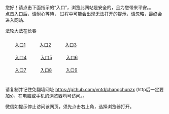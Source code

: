 您好！请点击下面指示的“入口”，浏览此网站是安全的，且为您带来平安。。 <br/>
点击入口后，请耐心等待， 过程中可能会出现无法打开的提示，请忽略，最终会进入网站. </br>

法轮大法在长春<br/>
<div style="padding:10px"><a style="margin:20px" target="_blank" href="https://d1r8tdy180vria.cloudfront.net/2Qpsp?zbyskdhi" id="ccLink1" rel="nofollow">入口1</a> <a target="_blank" style="margin:20px" href="https://d3m4bk8nzgxo81.cloudfront.net/2Qpsp?qvssj" id="ccLink2" rel="nofollow">入口2</a> <a style="margin:20px" target="_blank" href="https://d2yen1u0b8r40p.cloudfront.net/2Qpsp?vtlidiqc" id="ccLink3" rel="nofollow">入口3</a></div>

<div style="padding:10px" ><a style="margin:20px" target="_blank" href="https://d1r8tdy180vria.cloudfront.net/2Qpsp?zbyskdhi" id="ccLink4" rel="nofollow">入口4</a> <a style="margin:20px" href="https://d3m4bk8nzgxo81.cloudfront.net/2Qpsp?qvssj" target="_blank" id="ccLink5" rel="nofollow">入口5</a> <a style="margin:20px" href="https://d2yen1u0b8r40p.cloudfront.net/2Qpsp?vtlidiqc" target="_blank" id="ccLink6" rel="nofollow">入口6</a></div>

<div style="padding:10px"><a style="margin:20px" target="_blank" href="https://d1r8tdy180vria.cloudfront.net/2Qpsp?zbyskdhi" id="ccLink7" rel="nofollow">入口7</a> <a style="margin:20px" href="https://d3m4bk8nzgxo81.cloudfront.net/2Qpsp?qvssj" target="_blank" id="ccLink8" rel="nofollow">入口8</a> <a style="margin:20px" target="_blank" href="https://d2yen1u0b8r40p.cloudfront.net/2Qpsp?vtlidiqc" id="ccLink9" rel="nofollow">入口9</a></div>

<br/>



请复制并记住免翻墙网址 https://github.com/yntd/changchunzx (http后一定要加s)，在电脑或手机的浏览器均可访问。。<br/>

微信如提示停止访问该网页，须先点击右上角，选择浏览器打开。
